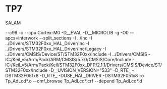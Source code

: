 # TP7

SALAM

--c99 -c --cpu Cortex-M0 -D__EVAL -D__MICROLIB -g -O0 --apcs=interwork --split_sections -I ../Inc -I ../Drivers/STM32F0xx_HAL_Driver/Inc -I ../Drivers/STM32F0xx_HAL_Driver/Inc/Legacy -I ../Drivers/CMSIS/Device/ST/STM32F0xx/Include -I ../Drivers/CMSIS
-IC:/Keil_v5/Arm/Pack/ARM/CMSIS/5.7.0/CMSIS/Core/Include
-IC:/Keil_v5/Arm/Pack/Keil/STM32F0xx_DFP/2.1.1/Drivers/CMSIS/Device/ST/STM32F0xx/Include
-D__UVISION_VERSION="533" -D_RTE_ -DSTM32F051x8 -D_RTE_ -DUSE_HAL_DRIVER -DSTM32F051x8
-o Tp_AdLcd\*.o --omf_browse Tp_AdLcd\*.crf --depend Tp_AdLcd\*.d

